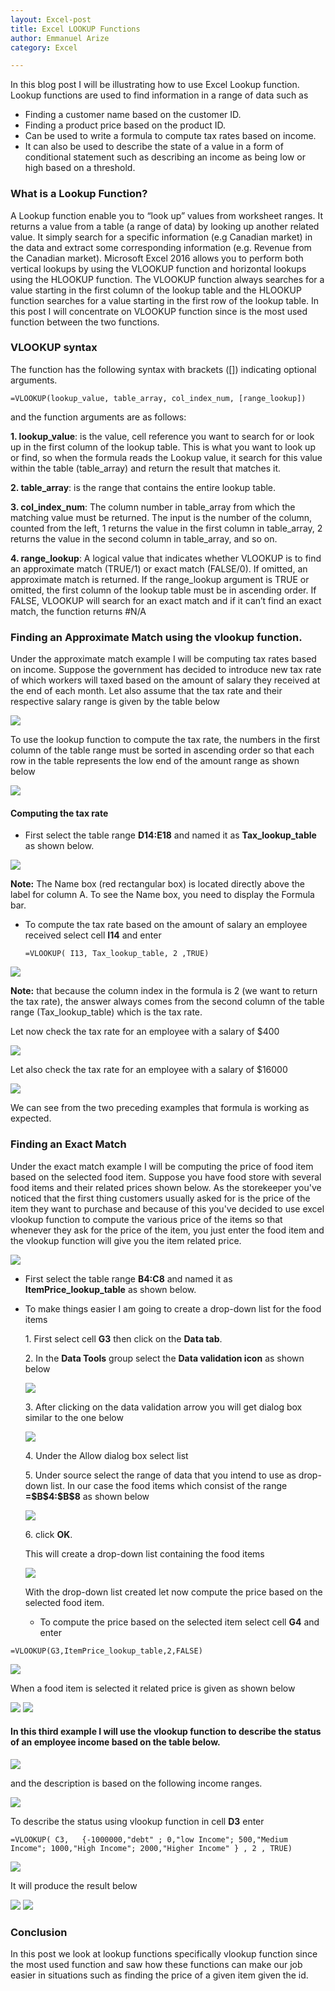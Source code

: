 ```yaml
---
layout: Excel-post
title: Excel LOOKUP Functions
author: Emmanuel Arize
category: Excel

---
```

In this blog post I will be illustrating how to use Excel Lookup function. Lookup functions are used to find information in a range of data such as

- Finding a customer name based on the customer ID.
- Finding a product price based on the  product ID.
- Can be used to write a formula to compute tax rates based on income.
- It can also be used to describe the state of a value in a form of conditional statement such as describing an income as being low or high based on a threshold.

### What is a Lookup Function?
A Lookup function enable you to “look up” values from worksheet ranges. It returns a value from a table (a range of data) by looking up another related value. It simply search for a specific information (e.g Canadian market) in the data and extract some corresponding information (e.g. Revenue from the Canadian market). Microsoft Excel 2016 allows you to perform both vertical lookups by using the VLOOKUP function and horizontal lookups using the HLOOKUP function. The VLOOKUP function always searches for a value starting in the first column of the lookup table and the HLOOKUP function
searches for a value starting in the first row of the lookup table. In this post I will concentrate on VLOOKUP function since is the most used function between the two functions.

### VLOOKUP syntax
 The function has the following syntax with brackets ([]) indicating optional arguments.

```
=VLOOKUP(lookup_value, table_array, col_index_num, [range_lookup])
```
and the function arguments are as follows:

**1. lookup_value**: is the value, cell reference you want to search for  or look up in the first column of the lookup table. This is what you want to look up or find, so when the formula reads the Lookup value, it search for this value within the table (table_array) and return the result that matches it.

**2. table_array**:  is the range that contains the entire lookup table.

**3. col_index_num**: The column number in table_array from which the matching value must be returned. The input is the number of the column, counted from the left, 1 returns the value in the first column in table_array, 2 returns the value in the second column in table_array, and so on.

**4. range_lookup**: A logical value that indicates whether VLOOKUP is to find an approximate match (TRUE/1) or exact match (FALSE/0). If omitted, an approximate match is returned. If the range_lookup argument is TRUE or omitted, the first column of the lookup table must be in ascending order. If FALSE, VLOOKUP will search for an exact match and if it can’t find an exact match, the function returns #N/A

### Finding an Approximate Match using the vlookup function.
Under the approximate match example I will be computing tax rates based on income. Suppose the government has decided to
introduce new tax rate of which workers will taxed based on the amount of salary they received at the end of each month.
Let also assume that the tax rate and their respective salary range is given by the table below

<img class="w3-card" src="{{'assets/images/Excel/lookup_01.jpg' | relative_url}}"/>

To use the lookup function to compute the tax rate, the numbers in the first column of the table range must be
sorted in ascending order so that each row in the table represents the low end of the amount range as shown below

<img class="w3-card" src="{{'assets/images/Excel/lookup_2.jpg' | relative_url}}"/>

#### Computing the tax rate
- First select the table range **D14:E18** and named it as **Tax_lookup_table** as shown below.


<img class="w3-card" src="{{'assets/images/Excel/lookup_3.jpg' | relative_url}}"/>

**Note:** The Name box (red rectangular box) is located directly above the label for column A. To see the Name
box, you need to display the Formula bar.

- To compute the tax rate based on the amount of salary an employee received select cell **I14** and enter
    ```(excel)
    =VLOOKUP( I13, Tax_lookup_table, 2 ,TRUE)

    ```

<img class="w3-card" src="{{'assets/images/Excel/lookup_4.jpg' | relative_url}}"/>

**Note:** that because the column index in the formula is 2 (we want to return the tax rate), the answer always comes from the second column of the table range (Tax_lookup_table) which is the tax rate.


Let now check the tax rate for an employee with a salary of $400


<img class="w3-card" src="{{'assets/images/Excel/lookup_5.jpg' | relative_url}}"/>


Let also check the tax rate for an employee with a salary of $16000


<img class="w3-card" src="{{'assets/images/Excel/lookup_6.jpg' | relative_url}}"/>

We can see from the two preceding examples that formula is working as expected.

### Finding an Exact Match
Under the exact match example I will be computing the price of food item based on the selected food item. Suppose you have food store with several food items and their related prices shown below. As the storekeeper you've noticed that the first thing customers usually asked for is the price of the item they want to purchase and because of this you've decided to use excel vlookup function to compute the various price of the items so that whenever they ask for the price of the item, you just enter the food item and the vlookup function will give you the item related price.


<img class="w3-card" src="{{'assets/images/Excel/lookup_07.jpg' | relative_url}}"/>




- First select the table range **B4:C8** and named it as **ItemPrice_lookup_table** as shown below.

- To make things easier I am going to create a drop-down list for the food items

  <p>1. First select cell <b>G3</b> then click on the <b>Data tab</b>.
  <p> 2. In the <b>Data Tools</b> group select the <b>Data validation icon</b> as shown below</p>   

  <img class="w3-card" src="{{'assets/images/Excel/lookup_8.jpg' | relative_url}}"/>

  <p>3. After clicking on the data validation arrow you will get dialog box similar to the one below</p>

  <img class="w3-card" src="{{'assets/images/Excel/lookup_9.jpg' | relative_url}}"/>

  <p>4. Under the Allow dialog box select list</p>

  <p>5. Under source select the range of data that you intend to use as drop-down list. In our case the food items which consist of the range <b>=$B$4:$B$8</b> as shown below</p>


    <img class="w3-card" src="{{'assets/images/Excel/lookup_10.jpg' | relative_url}}"/>

  <p>6. click <b>OK</b>.</p>

  This will create a drop-down list containing the food items

    <img class="w3-card" src="{{'assets/images/Excel/lookup_11.jpg' | relative_url}}"/>

  With the drop-down list created let now compute the price based on the selected food item.

  - To compute the price based on the selected item select cell <b>G4</b> and enter

```
=VLOOKUP(G3,ItemPrice_lookup_table,2,FALSE)
```
<img class="w3-card" src="{{'assets/images/Excel/lookup_12.jpg' | relative_url}}"/>

When a food item is selected it related price is given as shown below

<img class="w3-card" src="{{'assets/images/Excel/lookup_13.jpg' | relative_url}}"/>

<img class="w3-card" src="{{'assets/images/Excel/lookup_14.jpg' | relative_url}}"/>


#### In this third example I will use the vlookup function to describe the status of an employee income based on the table below.

<img class="w3-card" src="{{'assets/images/Excel/lookup_15.jpg' | relative_url}}"/>

and the description is based on the following income ranges.

<img class="w3-card" src="{{'assets/images/Excel/lookup_151.jpg' | relative_url}}"/>

To describe the status using vlookup function in cell **D3** enter

```
=VLOOKUP( C3,   {-1000000,"debt" ; 0,"low Income"; 500,"Medium Income"; 1000,"High Income"; 2000,"Higher Income" } , 2 , TRUE)
```


<img class="w3-card" src="{{'assets/images/Excel/lookup_16.jpg' | relative_url}}"/>

It will produce the result below

<img class="w3-card" src="{{'assets/images/Excel/lookup_17.jpg' | relative_url}}"/>



<img class="w3-card" src="{{'assets/images/Excel/lookup_18.jpg' | relative_url}}"/>

### Conclusion
In this post we look at lookup functions specifically vlookup function since the most used function and saw how these functions can make our job easier in situations such as finding the price of a given item given the id.
